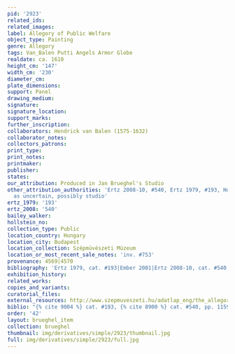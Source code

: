 ```yaml
---
pid: '2923'
related_ids: 
related_images: 
label: Allegory of Public Welfare
object_type: Painting
genre: Allegory
tags: Van_Balen Putti Angels Armor Globe
realdate: ca. 1610
height_cm: '147'
width_cm: '230'
diameter_cm: 
plate_dimensions: 
support: Panel
drawing_medium: 
signature: 
signature_location: 
support_marks: 
further_inscription: 
collaborators: Hendrick van Balen (1575-1632)
collaborator_notes: 
collectors_patrons: 
print_type: 
print_notes: 
printmaker: 
publisher: 
states: 
our_attribution: Produced in Jan Brueghel's Studio
other_attribution_authorities: 'Ertz 2008-10, #540, Ertz 1979, #193, Honig database
  as uncertain, possibly studio'
ertz_1979: '193'
ertz_2008: '540'
bailey_walker: 
hollstein_no: 
collection_type: Public
location_country: Hungary
location_city: Budapest
location_collection: Szépmüvészeti Múzeum
location_or_most_recent_sale_notes: 'inv. #753'
provenance: 4569|4570
bibliography: 'Ertz 1979, cat. #193|Ember 2001|Ertz 2008-10, cat. #540, pp. 1159-61'
exhibition_history: 
related_works: 
copies_and_variants: 
curatorial_files: 
external_resources: http://www.szepmuveszeti.hu/adatlap_eng/the_allegory_of_public_welfare_8637
biblio: "{% cite 9004 %} cat. #193, {% cite 8900 %} cat. #540, pp. 1159-61"
order: '42'
layout: brueghel_item
collection: brueghel
thumbnail: img/derivatives/simple/2923/thumbnail.jpg
full: img/derivatives/simple/2923/full.jpg
---
```


